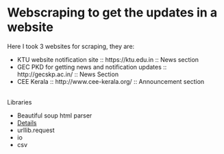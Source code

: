 # Webscraping to get the updates in a website
Here I took 3 websites for scraping, they are: 
<ul>
  <li> KTU website notification site :: https://ktu.edu.in :: News section
    <li> GEC PKD for getting news and notification updates :: http://gecskp.ac.in/ :: News Section
      <li> CEE Kerala :: http://www.cee-kerala.org/ :: Announcement section
<br>
 </ul>
<br>
Libraries
<ul>
<li>Beautiful soup html parser
  <li><a href="https://www.crummy.com/software/BeautifulSoup/bs4/doc/">Details</a>
</li>    
<li>urllib.request</li>
  <li>io
    <li>csv
</ul>
<br>
